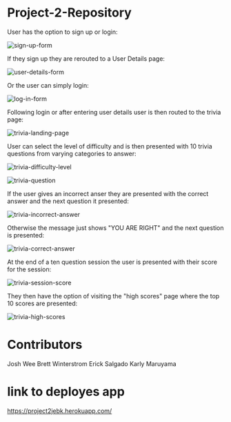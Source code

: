 # Project-2-Repository

User has the option to sign up or login:

![sign-up-form](public/images/sign-up-form.png)

If they sign up they are rerouted to a User Details page:

![user-details-form](public/images/user-details-form.png)


Or the user can simply login:

![log-in-form](public/images/login-form.png)


Following login or after entering user details user is then routed to the trivia page:

![trivia-landing-page](public/images/Trivia-page.png)


User can select the level of difficulty and is then presented with 10 trivia questions from varying categories to answer:

![trivia-difficulty-level](public/images/trivia-difficulty-level.png)

![trivia-question](public/images/trivia-question.png)

If the user gives an incorrect anser they are presented with the correct answer and the next question it presented:

![trivia-incorrect-answer](public/images/trivia-incorrect-answer.png)

Otherwise the message just shows "YOU ARE RIGHT" and the next question is presented:

![trivia-correct-answer](public/images/trivia-correct-answer.png)

At the end of a ten question session the user is presented with their score for the session:

![trivia-session-score](public/images/trivia-session-score.png)


They then have the option of visiting the "high scores" page where the top 10 scores are presented:

![trivia-high-scores](public/images/scores.png)


# Contributors

Josh Wee
Brett Winterstrom
Erick Salgado
Karly Maruyama

# link to deployes app

https://project2jebk.herokuapp.com/